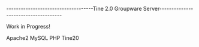 ------------------------------------Tine 2.0 Groupware Server-------------------------------------

Work in Progress!

Apache2
MySQL
PHP
Tine20
